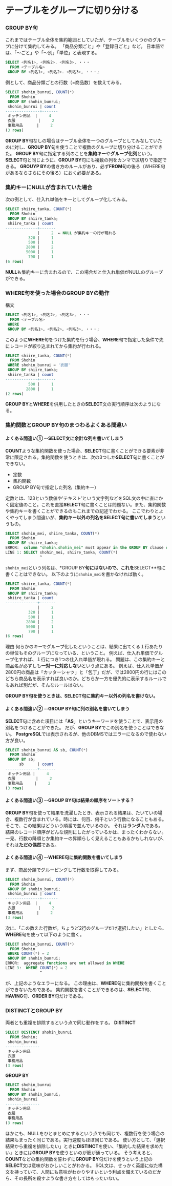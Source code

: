 # テーブルをグループに切り分ける
### GROUP BY句
これまではテーブル全体を集約範囲としていたが、テーブルをいくつかのグループに分けて集約してみる。
「商品分類ごと」や「登録日ごと」など。
日本語では、「〜ごと」や「〜別」「単位」と表現する。
```sql
SELECT <列名1>, <列名2>. <列名3>, ・・・
  FROM <テーブル名>
 GROUP BY <列名1>, <列名2>. <列名3>, ・・・;
 ```
例として、商品分類ごとの行数（=商品数）を数えてみる。
```sql
SELECT shohin_bunrui, COUNT(*)
  FROM Shohin
 GROUP BY shohin_bunrui;
 shohin_bunrui | count 
---------------+-------
 キッチン用品  |     4
 衣服          |     2
 事務用品      |     2
(3 rows)
 ```
**GROUP BY**句なしの場合はテーブル全体を一つのグループとしてみなしていたのに対し、**GROUP BY**句を使うことで複数のグループに切り分けることができた。
 **GROUP BY**句に指定する列のことを**集約キー**や**グループ化列**という。
 **SELECT**句と同じように、**GROUP BY**句にも複数の列をカンマで区切りで指定できる。
 **GROUYP BY**の書き方のルールがあり、必ず**FROM**句の後ろ（WHERE句があるならさらにその後ろ）におく必要がある。

### 集約キーにNULLが含まれていた場合
次の例として、仕入れ単価をキーとしてグループ化してみる。
```sql
SELECT shiire_tanka, COUNT(*)
  FROM Shohin
 GROUP BY shiire_tanka;
 shiire_tanka | count 
--------------+-------
              |     2  ← NULL が集約キーの行が現れる
          320 |     1
          500 |     1
         2800 |     2
         5000 |     1
          790 |     1
(6 rows)
```
**NULL**も集約キーに含まれるので、この場合だと仕入れ単価がNULLのグループができる。

### WHERE句を使った場合のGROUP BYの動作
構文
```sql
SELECT <列名1>, <列名2>, <列名3>, ・・・
  FROM <テーブル名>
 WHERE 
 GROUP BY <列名1>, <列名2>, <列名3>, ・・・;
```
このように**WHERE**句をつけた集約を行う場合、**WHERE**句で指定した条件で先にレコードが絞り込まれてから集約が行われる。
```sql
SELECT shiire_tanka, COUNT(*)
  FROM Shohin
 WHERE shohin_bunrui = '衣服'
 GROUP BY shiire_tanka;
 shiire_tanka | count 
--------------+-------
          500 |     1
         2800 |     1
(2 rows)
```
**GROUP BY**と**WHERE**を併用したときの**SELECT**文の実行順序は次のようになる。

### 集約関数とGROUP BY句のまつわるよくある間違い
#### よくある間違い① --SELECT文に余計な列を書いてしまう
**COUNT**ような集約関数を使った場合、**SELECT**句に書くことができる要素が非常に限定される。集約関数を使うときは、次の3つしか**SELECT**句に書くことができない。
- 定数
- 集約関数
- GROUP BY句で指定した列名（集約キー）

定数とは、123という数値や'テキスト'という文字列などをSQL文の中に直にかく固定値のこと。これを直接**SELECT**句に書くことは問題ない。また、集約関数や集約キーを書くことができるのもこれまでの記述でわかる。
ここでわりとよくやってしまう間違いが、**集約キー以外の列名をSELECT句に書いてしまう**というもの。
```sql
SELECT shohin_mei, shiire_tanka, COUNT(*)
  FROM Shohin
 GROUP BY shiire_tanka;
ERROR:  column "shohin.shohin_mei" must appear in the GROUP BY clause or be used in an aggregate function
LINE 1: SELECT shohin_mei, shiire_tanka, COUNT(*)
               ^
```
`shohin_mei`という列名は、*GROUP BY**句にはないので、これを**SELECT**句に書くことはできない。
以下のように`shohin_mei`を書かなければ動く。
```sql
SELECT shiire_tanka, COUNT(*)
  FROM Shohin
 GROUP BY shiire_tanka;
 shiire_tanka | count 
--------------+-------
              |     2
          320 |     1
          500 |     1
         2800 |     2
         5000 |     1
          790 |     1
(6 rows)
```
理由
何らかのキーでグループ化したということは、結果に出てくる１行あたりの単位もそのグループになっている、ということ。
例えば、仕入れ単価でグループ化すれば、１行につき1つの仕入れ単価が現れる。
問題は、この集約キーと商品名が必ずしも**一対一に対応しない**という点にある。
例えば、仕入れ単価が2800円の商品は「カッターシャツ」と「包丁」だが、では2800円の行にはこのどちら商品名を表示すれば良いのか。どちらか一方を優先的に表示するルールでもあれば別だが、そんなルールはない。

**GROUP BY句を使うときは、SELECT句に集約キー以外の列名を書けない。**

#### よくある間違い② --GROUP BY句に列の別名を書いてしまう
**SELECT**句に含めた項目には「**AS**」というキーワードを使うことで、表示用の別名をつけることができた。
だが、**GROUP BY**でこの別名を使うことはできない。
**PostgreSQL**では表示されるが、他のDBMSではエラーになるので使わない方が良い。
```sql
SELECT shohin_bunrui AS sb, COUNT(*)
  FROM Shohin
 GROUP BY sb;
      sb      | count 
--------------+-------
 キッチン用品 |     4
 衣服         |     2
 事務用品     |     2
(3 rows)
```

#### よくある間違い③ --GROUP BY句は結果の順序をソートする？
**GROUP BY**句を使って結果を洗濯したとき、表示される結果は、たいていの場合、複数行が含まれている。時には、何百、何千という行数になることもある。そこで、この結果はどういう順番で並んでいるのか。
それは**ランダム**である。
結果のレコード順序がどんな規則にしたがっているかは、まったくわからない。一見、行数の降順とか集約キーの昇順らしく見えることもあるかもしれないが、それは**ただの偶然**である。

#### よくある間違い④ --WHERE句に集約関数を書いてしまう
まず、商品分類でグルーピングして行数を取得してみる。
```sql
SELECT shohin_bunrui, COUNT(*)
  FROM Shohin
 GROUP BY shohin_bunrui;
 shohin_bunrui | count 
---------------+-------
 キッチン用品  |     4
 衣服          |     2
 事務用品      |     2
(3 rows)
```
次に、「この数えた行数が。ちょうど2行のグループだけ選択したい」としたら、**WHERE**句を使って以下のように書く。
```sql
SELECT shohin_bunrui, COUNT(*)
  FROM Shohin
 WHERE COUNT(*) = 2
 GROUP BY shohin_bunrui;
ERROR:  aggregate functions are not allowed in WHERE
LINE 3:  WHERE COUNT(*) = 2
               ^
```
が、上記のようなエラーになる。
この理由は、**WHERE**句に集約関数を書くことができないためである。
集約関数を書くことができるのは、**SELECT**句、**HAVING**句、**ORDER BY**句だけである。

### DISTINCTとGROUP BY
両者とも重複を排除するという点で同じ動作をする。
**DISTINCT**
```sql
SELECT DISTINCT shohin_bunrui
  FROM Shohin;
 shohin_bunrui 
---------------
 キッチン用品
 衣服
 事務用品
(3 rows)
```

**GROUP BY**
```sql
SELECT shohin_bunrui
  FROM Shohin
 GROUP BY shohin_bunrui;
 shohin_bunrui 
---------------
 キッチン用品
 衣服
 事務用品
(3 rows)
```
ほかにも、NULLをひとまとめにするという点でも同じで、複数行を使う場合の結果もまったく同じである。実行速度もほぼ同じである。
使い方として、「選択結果から重複を排除したい」ときに**DISTINCT**を使い、「集約した結果を求めたい」ときには**GROUP BY**を使うといのが筋が通っている。
そう考えると、**COUNT**などの集約関数を誓わずに**GROUP BY**句だけを使うという上記の**SELECT**文は意味がおかしいことがわかる。
SQL文は、せっかく英語に似た構文を持っていて、人間にも意味がわかりやすいという利点を備えているのだから、その長所を殺すような書き方をしてはもったいない。
